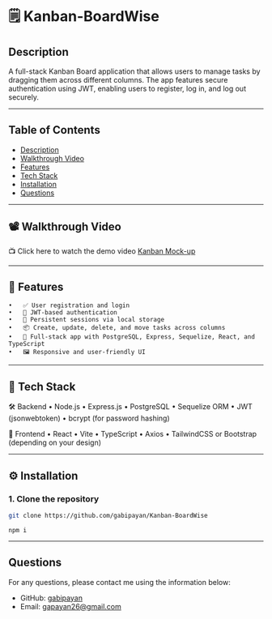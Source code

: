 # 🗒️ Kanban-BoardWise

## Description

A full-stack Kanban Board application that allows users to manage tasks by dragging them across different columns. The app features secure authentication using JWT, enabling users to register, log in, and log out securely.

---
## Table of Contents
- [Description](#description)
- [Walkthrough Video](#WalkthroughVideo)
- [Features](#Features)
- [Tech Stack](#TechStack)
- [Installation](#installation)
- [Questions](#questions)
---

## 📽️ Walkthrough Video

📺 Click here to watch the demo video [Kanban Mock-up](https://www.loom.com/share/6d232792661548c4952872113d09f8ee?sid=38aefa8b-f64f-4c94-a455-91170686bd1d)

---

## 🚀 Features
	•	✅ User registration and login
	•	🔐 JWT-based authentication
	•	🧠 Persistent sessions via local storage
	•	📦 Create, update, delete, and move tasks across columns
	•	📄 Full-stack app with PostgreSQL, Express, Sequelize, React, and TypeScript
	•	🖼️ Responsive and user-friendly UI

---

## 📂 Tech Stack

🛠 Backend
	•	Node.js
	•	Express.js
	•	PostgreSQL
	•	Sequelize ORM
	•	JWT (jsonwebtoken)
	•	bcrypt (for password hashing)

🎨 Frontend
	•	React
	•	Vite
	•	TypeScript
	•	Axios
	•	TailwindCSS or Bootstrap (depending on your design)

---

## ⚙️ Installation

### 1. Clone the repository

```bash
git clone https://github.com/gabipayan/Kanban-BoardWise 
```
```
npm i
```

---
##  Questions
For any questions, please contact me using the information below:
- GitHub: [gabipayan](https://github.com/gabipayan)
- Email: [gapayan26@gmail.com](gapayan26@gmail.com)